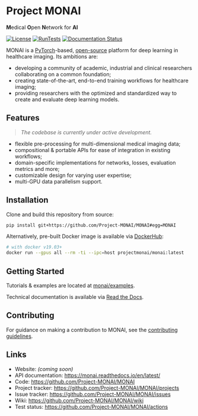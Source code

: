 # Project MONAI
**M**edical **O**pen **N**etwork for **AI**

[![License](https://img.shields.io/badge/License-Apache%202.0-green.svg)](https://opensource.org/licenses/Apache-2.0)
[![RunTests](https://github.com/Project-MONAI/MONAI/workflows/RunTests/badge.svg?branch=master)](https://github.com/Project-MONAI/MONAI/commits/master)
[![Documentation Status](https://readthedocs.org/projects/monai/badge/?version=latest)](https://monai.readthedocs.io/en/latest/?badge=latest)

MONAI is a [PyTorch](https://pytorch.org/)-based, [open-source](https://github.com/Project-MONAI/MONAI/blob/master/LICENSE) platform for deep learning in healthcare imaging. Its ambitions are:
- developing a community of academic, industrial and clinical researchers collaborating on a common foundation;
- creating state-of-the-art, end-to-end training workflows for healthcare imaging;
- providing researchers with the optimized and standardized way to create and evaluate deep learning models.


## Features
> _The codebase is currently under active development._

- flexible pre-processing for multi-dimensional medical imaging data;
- compositional & portable APIs for ease of integration in existing workflows;
- domain-specific implementations for networks, losses, evaluation metrics and more;
- customizable design for varying user expertise;
- multi-GPU data parallelism support.

## Installation
Clone and build this repository from source:
  ```bash
  pip install git+https://github.com/Project-MONAI/MONAI#egg=MONAI
  ```

Alternatively, pre-built Docker image is available via [DockerHub](https://hub.docker.com/r/projectmonai/monai):
  ```bash
  # with docker v19.03+
  docker run --gpus all --rm -ti --ipc=host projectmonai/monai:latest
  ```

## Getting Started

Tutorials & examples are located at [monai/examples](https://github.com/Project-MONAI/MONAI/tree/master/examples).

Technical documentation is available via [Read the Docs](https://monai.readthedocs.io/en/latest/).

## Contributing
For guidance on making a contribution to MONAI, see the [contributing guidelines](https://github.com/Project-MONAI/MONAI/blob/master/CONTRIBUTING.md).

## Links
- Website: _(coming soon)_
- API documentation: https://monai.readthedocs.io/en/latest/
- Code: https://github.com/Project-MONAI/MONAI
- Project tracker: https://github.com/Project-MONAI/MONAI/projects
- Issue tracker: https://github.com/Project-MONAI/MONAI/issues
- Wiki: https://github.com/Project-MONAI/MONAI/wiki
- Test status: https://github.com/Project-MONAI/MONAI/actions
